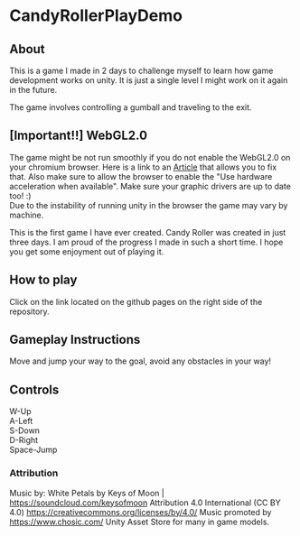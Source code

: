 # CandyRollerPlayDemo

## About
This is a game I made in 2 days to challenge myself to learn how game development works on unity. It is just a single level I might work on it again in the future. 

The game involves controlling a gumball and traveling to the exit. 


## [Important!!] WebGL2.0

The game might be not run smoothly if you do not enable the WebGL2.0 on your chromium browser. Here is a link to an [Article](https://www.interplaylearning.com/en/help/how-to-enable-webgl-in-chrome) that allows you to fix that. Also make sure to allow the browser to enable the "Use hardware acceleration when available".
Make sure your graphic drivers are up to date too! :)
</br>
Due to the instability of running unity in the browser the game may vary by machine. 

This is the first game I have ever created. Candy Roller was created in just three days. I am proud of the progress I made in such a short time. I hope you get some enjoyment out of playing it.


## How to play
Click on the link located on the github pages on the right side of the repository.

## Gameplay Instructions
Move and jump your way to the goal, avoid any obstacles in your way!

## Controls
W-Up
</br>
A-Left
</br>
S-Down
</br>
D-Right
</br>
Space-Jump
</br>
### Attribution
Music by: White Petals by Keys of Moon | https://soundcloud.com/keysofmoon Attribution 4.0 International (CC BY 4.0) https://creativecommons.org/licenses/by/4.0/ Music promoted by https://www.chosic.com/ Unity Asset Store for many in game models.
